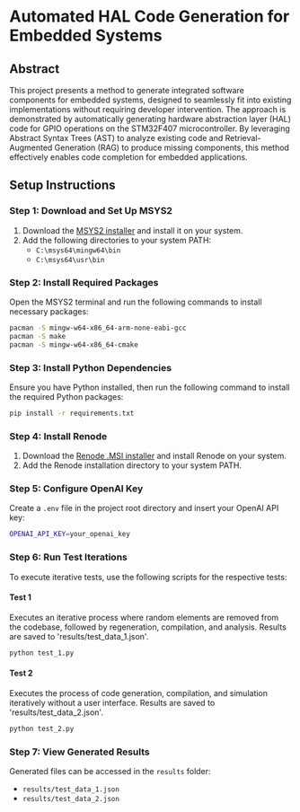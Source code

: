 # Automated HAL Code Generation for Embedded Systems

## Abstract
This project presents a method to generate integrated software components for embedded systems, designed to seamlessly fit into existing implementations without requiring developer intervention. The approach is demonstrated by automatically generating hardware abstraction layer (HAL) code for GPIO operations on the STM32F407 microcontroller. By leveraging Abstract Syntax Trees (AST) to analyze existing code and Retrieval-Augmented Generation (RAG) to produce missing components, this method effectively enables code completion for embedded applications.

## Setup Instructions

### Step 1: Download and Set Up MSYS2
1. Download the [MSYS2 installer](https://www.msys2.org/) and install it on your system.
2. Add the following directories to your system PATH:
   - `C:\msys64\mingw64\bin`
   - `C:\msys64\usr\bin`

### Step 2: Install Required Packages
Open the MSYS2 terminal and run the following commands to install necessary packages:

```bash
pacman -S mingw-w64-x86_64-arm-none-eabi-gcc
pacman -S make
pacman -S mingw-w64-x86_64-cmake
```

### Step 3: Install Python Dependencies
Ensure you have Python installed, then run the following command to install the required Python packages:

```bash
pip install -r requirements.txt
```

### Step 4: Install Renode
1. Download the [Renode .MSI installer](https://renode.io/download) and install Renode on your system.
2. Add the Renode installation directory to your system PATH.
   
### Step 5: Configure OpenAI Key
Create a `.env` file in the project root directory and insert your OpenAI API key:

```bash
OPENAI_API_KEY=your_openai_key
```

### Step 6: Run Test Iterations

To execute iterative tests, use the following scripts for the respective tests:

#### Test 1
Executes an iterative process where random elements are removed from the codebase, followed by regeneration, compilation, and analysis. Results are saved to 'results/test_data_1.json'.

```bash
python test_1.py
```

#### Test 2
Executes the process of code generation, compilation, and simulation iteratively without a user interface. Results are saved to 'results/test_data_2.json'.

```bash
python test_2.py
```

### Step 7: View Generated Results

Generated files can be accessed in the `results` folder:

- `results/test_data_1.json`
- `results/test_data_2.json`


